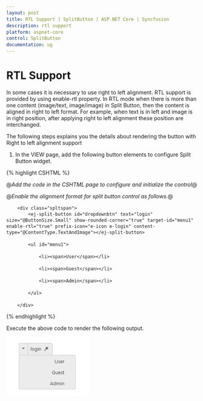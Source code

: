 ```yaml
---
layout: post
title: RTL Support | SplitButton | ASP.NET Core | Syncfusion
description: rtl support
platform: aspnet-core
control: SplitButton
documentation: ug
---
```


# RTL Support

In some cases it is necessary to use right to left alignment. RTL support is provided by using enable-rtl property. In RTL mode when there is more than one content (image/text, image/image) in Split Button, then the content is aligned in right to left format. For example, when text is in left and image is in right position, after applying right to left alignment these position are interchanged.

The following steps explains you the details about rendering the button with Right to left alignment support

1. In the VIEW page, add the following button elements to configure Split Button widget.

{% highlight CSHTML %}

@*Add the code in the CSHTML page to configure and initialize the control*@

@*Enable the alignment format for split button control as follows.*@

        <div class="spltspan">
            <ej-split-button id="dropdownbtn" text="login" size="@ButtonSize.Small" show-rounded-corner="true" target-id="menu1" enable-rtl="true" prefix-icon="e-icon e-login" content-type="@ContentType.TextAndImage"></ej-split-button>

            <ul id="menu1">

                <li><span>User</span></li>

                <li><span>Guest</span></li>

                <li><span>Admin</span></li>

            </ul>

        </div>



{% endhighlight %}


Execute the above code to render the following output.

![](RTL-Support_images/RTL-Support_img1.png)



